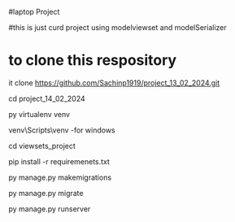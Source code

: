 #laptop Project

#this is just curd project using modelviewset and modelSerializer

# to clone this respository

it clone https://github.com/Sachinp1919/project_13_02_2024.git

cd project_14_02_2024

py virtualenv venv

venv\Scripts\venv -for windows

cd viewsets_project

pip install -r requiremenets.txt

py manage.py makemigrations

py manage.py migrate

py manage.py runserver
